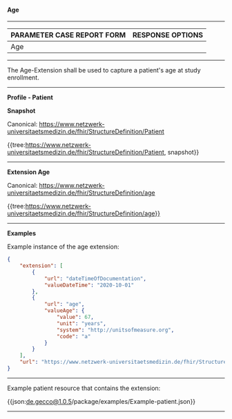 #### Age

---

| PARAMETER CASE REPORT FORM | RESPONSE OPTIONS |
|--------------|-----------|
| Age |  | 

---

The Age-Extension shall be used to capture a patient's age at study enrollment.

---

**Profile - Patient**

**Snapshot**

Canonical: https://www.netzwerk-universitaetsmedizin.de/fhir/StructureDefinition/Patient

{{tree:https://www.netzwerk-universitaetsmedizin.de/fhir/StructureDefinition/Patient, snapshot}}

---

**Extension Age**

Canonical: https://www.netzwerk-universitaetsmedizin.de/fhir/StructureDefinition/age

{{tree:https://www.netzwerk-universitaetsmedizin.de/fhir/StructureDefinition/age}}

---

**Examples**

Example instance of the age extension:

```json
{
	"extension": [
		{
			"url": "dateTimeOfDocumentation",
			"valueDateTime": "2020-10-01"
		},
		{
			"url": "age",
			"valueAge": {
				"value": 67,
				"unit": "years",
				"system": "http://unitsofmeasure.org",
				"code": "a"
			}
		}
	],
	"url": "https://www.netzwerk-universitaetsmedizin.de/fhir/StructureDefinition/age"
}
```

---

Example patient resource that contains the extension:

{{json:de.gecco@1.0.5/package/examples/Example-patient.json}}  

---